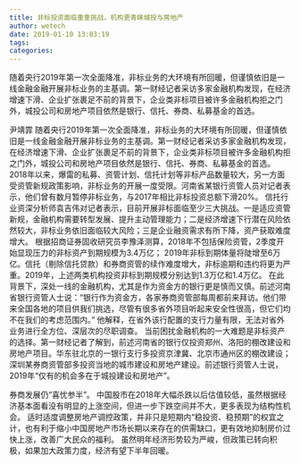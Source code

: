 ```yaml
---
title: 非标投资面临重重挑战，机构更青睐城投与房地产
author: wetech
date: 2019-01-10 13:03:19
tags: 
categories: 
---
```

随着央行2019年第一次全面降准，非标业务的大环境有所回暖，但谨慎依旧是一线金融金融开展非标业务的主基调。第一财经记者采访多家金融机构发现，在经济增速下滑、企业扩张裹足不前的背景下，企业类非标项目被许多金融机构拒之门外，城投公司和房地产项目依然是银行、信托、券商、私募基金的首选。
<!-- more -->
尹靖霏
随着央行2019年第一次全面降准，非标业务的大环境有所回暖，但谨慎依旧是一线金融金融开展非标业务的主基调。第一财经记者采访多家金融机构发现，在经济增速下滑、企业扩张裹足不前的背景下，企业类非标项目被许多金融机构拒之门外，城投公司和房地产项目依然是银行、信托、券商、私募基金的首选。
2018年以来，爆雷的私募、资管计划、信托计划等非标产品数量较大，另一方面受资管新规政策影响，非标业务的开展一度受限。河南省某银行资管人员对记者表示，他们曾有数月暂停非标业务，与2017年相比非标投资总额下滑20%。
信托行业资深分析师袁吉伟对记者表示，目前开展非标面临至少三大挑战。一是适应资管新规，金融机构需要转型发展、提升主动管理能力；二是经济增速下行潜在风险依然较大，非标业务依旧面临较大风险；三是企业融资需求有所下降，资产获取难度增大。
根据招商证券固收研究员李豫泽测算，2018年不包括保险资管，2季度开始显现压力的非标资产到期规模为3.4万亿； 2019年非标到期体量将陡增至6万亿。信托（剔除信托贷款）和券商资管的续作难度增大，非标逾期和违约将更为严重。2019年，上述两类机构投资非标到期规模分别达到1.3万亿和1.4万亿。
在此背景下，深处一线的金融机构，尤其是作为资金方的银行更是慎而又慎。前述河南省银行资管人士说：“银行作为资金方，各家券商资管部每周都前来拜访。他们带来全国各地的项目供我们挑选，尽管有很多省外项目听起来安全性很高，但它们均不在我们的考虑范围内。” 他解释，在省外该行配置的支行力量有限，无法对省外业务进行全方位、深层次的尽职调查。
当前困扰金融机构的一大难题是非标资产的选择。第一财经记者了解到，前述河南省的银行仅投资郑州、洛阳的棚改建设和房地产项目。华东驻北京的一银行支行多投资京津冀、北京市通州区的棚改建设；深圳某券商资管部多投资当地的城市建设和房地产建设。前述银行资管人士说，2019年“仅有的机会多在于城投建设和房地产”。
 
 
券商发展仍“喜忧参半”。
中国股市在2018年大幅杀跌以后估值较低，虽然根据经济基本面看没有明显的上涨空间，但进一步下跌空间并不大，更多表现为结构性机会。
适时适度调整房地产调控政策，并非只是短期内“稳投资、稳预期”的权宜之计，也有利于缩小中国房地产市场长期以来存在的供需缺口，更有效地抑制房价过快上涨，改善广大民众的福利。
虽然明年经济形势较为严峻，但政策已转向积极，如果加大政策力度，经济有望下半年回暖。
